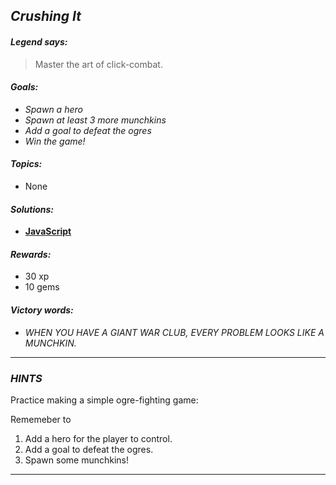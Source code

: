 ## _Crushing It_

#### _Legend says:_
> Master the art of click-combat.

#### _Goals:_
+ _Spawn a hero_
+ _Spawn at least 3 more munchkins_
+ _Add a goal to defeat the ogres_
+ _Win the game!_

#### _Topics:_
+ None

#### _Solutions:_
+ **[JavaScript](crushingIt.js)**

#### _Rewards:_
+ 30 xp
+ 10 gems

#### _Victory words:_
+ _WHEN YOU HAVE A GIANT WAR CLUB, EVERY PROBLEM LOOKS LIKE A MUNCHKIN._

___

### _HINTS_

Practice making a simple ogre-fighting game:

Rememeber to

1. Add a hero for the player to control.
2. Add a goal to defeat the ogres.
3. Spawn some munchkins!

___

